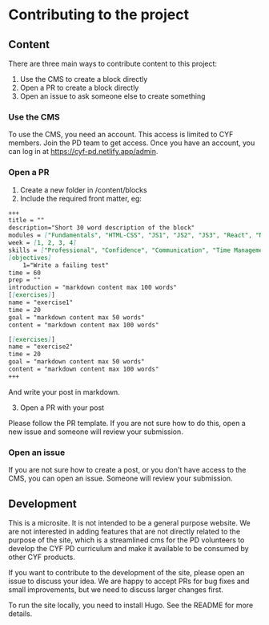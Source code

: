 # Contributing to the project

## Content

There are three main ways to contribute content to this project:

1. Use the CMS to create a block directly
2. Open a PR to create a block directly
3. Open an issue to ask someone else to create something

### Use the CMS

To use the CMS, you need an account. This access is limited to CYF members. Join the PD team to get access. Once you have an account, you can log in at https://cyf-pd.netlify.app/admin.

### Open a PR

1. Create a new folder in /content/blocks
2. Include the required front matter, eg:

```md
+++
title = ""
description="Short 30 word description of the block"
modules = ["Fundamentals", "HTML-CSS", "JS1", "JS2", "JS3", "React", "Node", "Databases", "The Launch", "Portfolios"]
week = [1, 2, 3, 4]
skills = ["Professional", "Confidence", "Communication", "Time Management", "Employability"]
[objectives]
    1="Write a failing test"
time = 60
prep = ""
introduction = "markdown content max 100 words"
[[exercises]]
name = "exercise1"
time = 20
goal = "markdown content max 50 words"
content = "markdown content max 100 words"

[[exercises]]
name = "exercise2"
time = 20
goal = "markdown content max 50 words"
content = "markdown content max 100 words"
+++
```

And write your post in markdown.

3. Open a PR with your post

Please follow the PR template. If you are not sure how to do this, open a new issue and someone will review your submission.

### Open an issue

If you are not sure how to create a post, or you don't have access to the CMS, you can open an issue. Someone will review your submission.

## Development

This is a microsite. It is not intended to be a general purpose website. We are not interested in adding features that are not directly related to the purpose of the site, which is a streamlined cms for the PD volunteers to develop the CYF PD curriculum and make it available to be consumed by other CYF products.

If you want to contribute to the development of the site, please open an issue to discuss your idea. We are happy to accept PRs for bug fixes and small improvements, but we need to discuss larger changes first.

To run the site locally, you need to install Hugo. See the README for more details.
